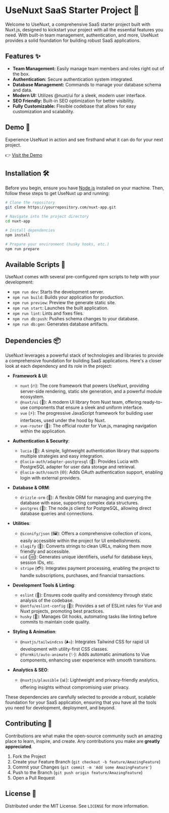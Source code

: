 # UseNuxt SaaS Starter Project 🚀

Welcome to UseNuxt, a comprehensive SaaS starter project built with Nuxt.js, designed to kickstart your project with all the essential features you need. With built-in team management, authentication, and more, UseNuxt provides a solid foundation for building robust SaaS applications.

## Features ✨

- **Team Management:** Easily manage team members and roles right out of the box.
- **Authentication:** Secure authentication system integrated.
- **Database Management:** Commands to manage your database schema and data.
- **Modern UI:** Utilizes @nuxt/ui for a sleek, modern user interface.
- **SEO Friendly:** Built-in SEO optimization for better visibility.
- **Fully Customizable:** Flexible codebase that allows for easy customization and scalability.

## Demo 🚀

Experience UseNuxt in action and see firsthand what it can do for your next project.

👉 [Visit the Demo](http://demo.usenuxt.com)

## Installation 🛠

Before you begin, ensure you have [Node.js](https://nodejs.org/) installed on your machine. Then, follow these steps to get UseNuxt up and running:

```bash
# Clone the repository
git clone https://yourrepository.com/nuxt-app.git

# Navigate into the project directory
cd nuxt-app

# Install dependencies
npm install

# Prepare your environment (husky hooks, etc.)
npm run prepare
```

## Available Scripts 📜

UseNuxt comes with several pre-configured npm scripts to help with your development:

- `npm run dev`: Starts the development server.
- `npm run build`: Builds your application for production.
- `npm run preview`: Preview the generate static site.
- `npm run start`: Launches the built application.
- `npm run lint`: Lints and fixes files.
- `npm run db:push`: Pushes schema changes to your database.
- `npm run db:gen`: Generates database artifacts.

## Dependencies 📦

UseNuxt leverages a powerful stack of technologies and libraries to provide a comprehensive foundation for building SaaS applications. Here's a closer look at each dependency and its role in the project:

- **Framework & UI**:
  - `nuxt` (🔥): The core framework that powers UseNuxt, providing server-side rendering, static site generation, and a powerful module ecosystem.
  - `@nuxt/ui` (🎨): A modern UI library from Nuxt team, offering ready-to-use components that ensure a sleek and uniform interface.
  - `vue` (⚡): The progressive JavaScript framework for building user interfaces, used under the hood by Nuxt.
  - `vue-router` (🧭): The official router for Vue.js, managing navigation within the application.

- **Authentication & Security**:
  - `lucia` (🔑): A simple, lightweight authentication library that supports multiple strategies and easy integration.
  - `@lucia-auth/adapter-postgresql` (💾): Provides Lucia with PostgreSQL adapter for user data storage and retrieval.
  - `@lucia-auth/oauth` (🌐): Adds OAuth authentication support, enabling login with external providers.

- **Database & ORM**:
  - `drizzle-orm` (🧱): A flexible ORM for managing and querying the database with ease, supporting complex data structures.
  - `postgres` (🐘): The node.js client for PostgreSQL, allowing direct database queries and connections.

- **Utilities**:
  - `@iconify/json` (🖼️): Offers a comprehensive collection of icons, easily accessible within the project for UI embellishments.
  - `slugify` (🔗): Converts strings to clean URLs, making them more friendly and accessible.
  - `uid` (🆔): Generates unique identifiers, useful for database keys, session IDs, etc.
  - `stripe` (💳): Integrates payment processing, enabling the project to handle subscriptions, purchases, and financial transactions.

- **Development Tools & Linting**:
  - `eslint` (🚨): Ensures code quality and consistency through static analysis of the codebase.
  - `@antfu/eslint-config` (🔧): Provides a set of ESLint rules for Vue and Nuxt projects, promoting best practices.
  - `husky` (🐶): Manages Git hooks, automating tasks like linting before commits to maintain code quality.

- **Styling & Animation**:
  - `@nuxtjs/tailwindcss` (🌬️): Integrates Tailwind CSS for rapid UI development with utility-first CSS classes.
  - `@formkit/auto-animate` (✨): Adds automatic animations to Vue components, enhancing user experience with smooth transitions.

- **Analytics & SEO**:
  - `@nuxtjs/plausible` (📊): Lightweight and privacy-friendly analytics, offering insights without compromising user privacy.

These dependencies are carefully selected to provide a robust, scalable foundation for your SaaS application, ensuring that you have all the tools you need for development, deployment, and beyond.

## Contributing 🤝

Contributions are what make the open-source community such an amazing place to learn, inspire, and create. Any contributions you make are **greatly appreciated**.

1. Fork the Project
2. Create your Feature Branch (`git checkout -b feature/AmazingFeature`)
3. Commit your Changes (`git commit -m 'Add some AmazingFeature'`)
4. Push to the Branch (`git push origin feature/AmazingFeature`)
5. Open a Pull Request

## License 📄

Distributed under the MIT License. See `LICENSE` for more information.
